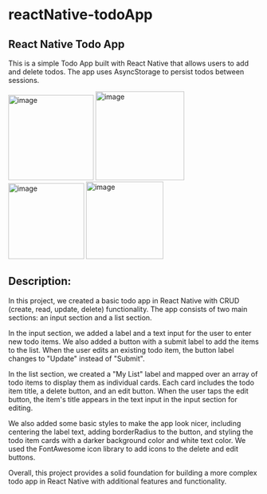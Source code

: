 # reactNative-todoApp

## React Native Todo App
This is a simple Todo App built with React Native that allows users to add and delete todos. The app uses AsyncStorage to persist todos between sessions.

<img width="171" alt="image" src="https://user-images.githubusercontent.com/70944109/230709344-277ee69c-b141-40f2-8ace-7a4b595d6c7a.png">

<img width="178" alt="image" src="https://user-images.githubusercontent.com/70944109/230709374-aedf88c0-cd4a-4184-85b9-74042bf54e26.png">

<img width="152" alt="image" src="https://user-images.githubusercontent.com/70944109/230709406-6dde799c-a561-4640-ac02-dc9fda59188a.png">


<img width="155" alt="image" src="https://user-images.githubusercontent.com/70944109/230709427-73899e5b-8eac-4f97-924e-671b36b73bbc.png">


## Description:
In this project, we created a basic todo app in React Native with CRUD (create, read, update, delete) functionality. The app consists of two main sections: an input section and a list section.

In the input section, we added a label and a text input for the user to enter new todo items. We also added a button with a submit label to add the items to the list. When the user edits an existing todo item, the button label changes to "Update" instead of "Submit".

In the list section, we created a "My List" label and mapped over an array of todo items to display them as individual cards. Each card includes the todo item title, a delete button, and an edit button. When the user taps the edit button, the item's title appears in the text input in the input section for editing.

We also added some basic styles to make the app look nicer, including centering the label text, adding borderRadius to the button, and styling the todo item cards with a darker background color and white text color. We used the FontAwesome icon library to add icons to the delete and edit buttons.

Overall, this project provides a solid foundation for building a more complex todo app in React Native with additional features and functionality.
